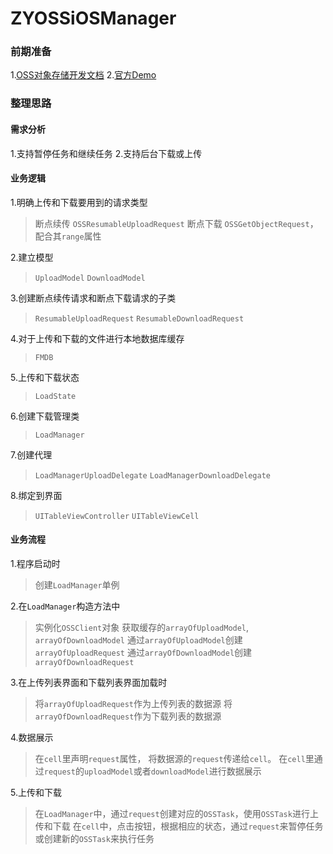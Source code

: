 # ZYOSSiOSManager
### 前期准备
1.[OSS对象存储开发文档](https://help.aliyun.com/document_detail/31817.html?spm=5176.doc32055.6.539.FrDX0V)
2.[官方Demo](https://github.com/aliyun/alicloud-ios-demo?spm=5176.doc32055.2.4.uW81IT)
### 整理思路
#### 需求分析
1.支持暂停任务和继续任务
2.支持后台下载或上传
#### 业务逻辑
1.明确上传和下载要用到的请求类型
>断点续传
>`OSSResumableUploadRequest`
>断点下载
>`OSSGetObjectRequest`，配合其`range`属性

2.建立模型
>`UploadModel`
>`DownloadModel`

3.创建断点续传请求和断点下载请求的子类
>`ResumableUploadRequest`
>`ResumableDownloadRequest`

4.对于上传和下载的文件进行本地数据库缓存
>`FMDB`

5.上传和下载状态
>`LoadState`

6.创建下载管理类
>`LoadManager`

7.创建代理
>`LoadManagerUploadDelegate`
>`LoadManagerDownloadDelegate`

8.绑定到界面
>`UITableViewController`
>`UITableViewCell`

#### 业务流程
1.程序启动时
>创建`LoadManager`单例

2.在`LoadManager`构造方法中
>实例化`OSSClient`对象
>获取缓存的`arrayOfUploadModel`, `arrayOfDownloadModel`
>通过`arrayOfUploadModel`创建`arrayOfUploadRequest`
>通过`arrayOfDownloadModel`创建`arrayOfDownloadRequest`

3.在上传列表界面和下载列表界面加载时
>将`arrayOfUploadRequest`作为上传列表的数据源
>将`arrayOfDownloadRequest`作为下载列表的数据源

4.数据展示
>在`cell`里声明`request`属性， 将数据源的`request`传递给`cell`。
>在`cell`里通过`request`的`uploadModel`或者`downloadModel`进行数据展示

5.上传和下载
>在`LoadManager`中，通过`request`创建对应的`OSSTask`，使用`OSSTask`进行上传和下载
>在`cell`中，点击按钮，根据相应的状态，通过`request`来暂停任务或创建新的`OSSTask`来执行任务
